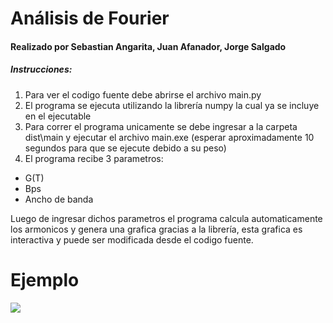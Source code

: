 # Análisis de Fourier

#### Realizado por Sebastian Angarita, Juan Afanador, Jorge Salgado
##### Instrucciones:
1.  Para ver el codigo fuente debe abrirse el archivo main.py
2. El programa se ejecuta utilizando la librería numpy la cual ya se incluye en el ejecutable
3. Para correr el programa unicamente se debe ingresar a la carpeta dist\main y ejecutar el archivo main.exe (esperar aproximadamente 10 segundos para que se ejecute debido a su peso)
4. El programa recibe 3 parametros: 
- G(T)
- Bps
- Ancho de banda

Luego de ingresar dichos parametros el programa calcula automaticamente los armonicos y genera una grafica gracias a la librería, esta grafica es interactiva y puede ser modificada desde el codigo fuente.

# Ejemplo
![](asd.gif)
